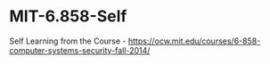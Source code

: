 # MIT-6.858-Self
Self Learning from the Course - https://ocw.mit.edu/courses/6-858-computer-systems-security-fall-2014/
